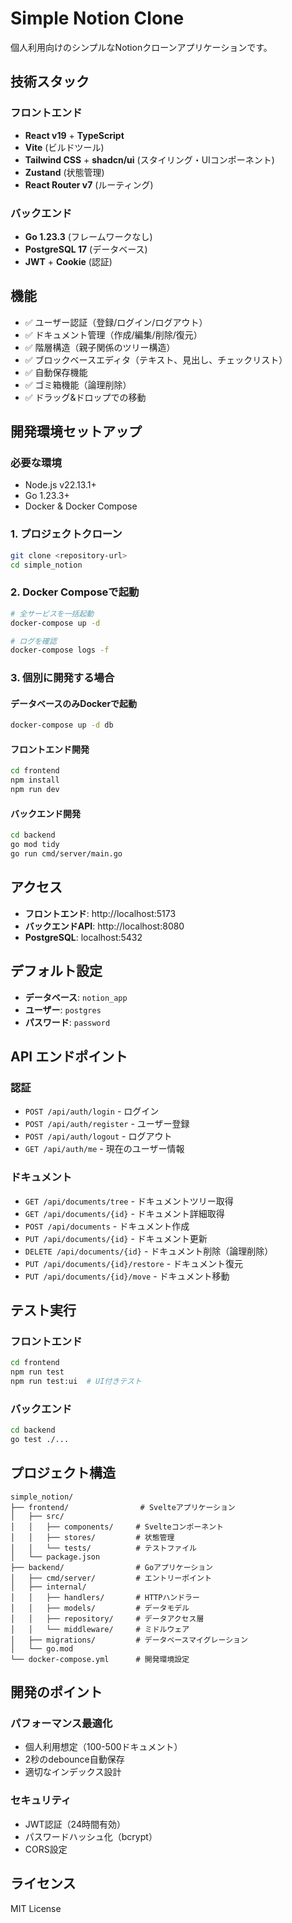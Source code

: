 # Simple Notion Clone

個人利用向けのシンプルなNotionクローンアプリケーションです。

## 技術スタック

### フロントエンド
- **React v19** + **TypeScript**
- **Vite** (ビルドツール)
- **Tailwind CSS** + **shadcn/ui** (スタイリング・UIコンポーネント)
- **Zustand** (状態管理)
- **React Router v7** (ルーティング)

### バックエンド
- **Go 1.23.3** (フレームワークなし)
- **PostgreSQL 17** (データベース)
- **JWT** + **Cookie** (認証)

## 機能

- ✅ ユーザー認証（登録/ログイン/ログアウト）
- ✅ ドキュメント管理（作成/編集/削除/復元）
- ✅ 階層構造（親子関係のツリー構造）
- ✅ ブロックベースエディタ（テキスト、見出し、チェックリスト）
- ✅ 自動保存機能
- ✅ ゴミ箱機能（論理削除）
- ✅ ドラッグ&ドロップでの移動

## 開発環境セットアップ

### 必要な環境
- Node.js v22.13.1+
- Go 1.23.3+
- Docker & Docker Compose

### 1. プロジェクトクローン
```bash
git clone <repository-url>
cd simple_notion
```

### 2. Docker Composeで起動
```bash
# 全サービスを一括起動
docker-compose up -d

# ログを確認
docker-compose logs -f
```

### 3. 個別に開発する場合

#### データベースのみDockerで起動
```bash
docker-compose up -d db
```

#### フロントエンド開発
```bash
cd frontend
npm install
npm run dev
```

#### バックエンド開発
```bash
cd backend
go mod tidy
go run cmd/server/main.go
```

## アクセス

- **フロントエンド**: http://localhost:5173
- **バックエンドAPI**: http://localhost:8080
- **PostgreSQL**: localhost:5432

## デフォルト設定

- **データベース**: `notion_app`
- **ユーザー**: `postgres`
- **パスワード**: `password`

## API エンドポイント

### 認証
- `POST /api/auth/login` - ログイン
- `POST /api/auth/register` - ユーザー登録
- `POST /api/auth/logout` - ログアウト
- `GET /api/auth/me` - 現在のユーザー情報

### ドキュメント
- `GET /api/documents/tree` - ドキュメントツリー取得
- `GET /api/documents/{id}` - ドキュメント詳細取得
- `POST /api/documents` - ドキュメント作成
- `PUT /api/documents/{id}` - ドキュメント更新
- `DELETE /api/documents/{id}` - ドキュメント削除（論理削除）
- `PUT /api/documents/{id}/restore` - ドキュメント復元
- `PUT /api/documents/{id}/move` - ドキュメント移動

## テスト実行

### フロントエンド
```bash
cd frontend
npm run test
npm run test:ui  # UI付きテスト
```

### バックエンド
```bash
cd backend
go test ./...
```

## プロジェクト構造

```
simple_notion/
├── frontend/                # Svelteアプリケーション
│   ├── src/
│   │   ├── components/     # Svelteコンポーネント
│   │   ├── stores/         # 状態管理
│   │   └── tests/          # テストファイル
│   └── package.json
├── backend/                # Goアプリケーション
│   ├── cmd/server/         # エントリーポイント
│   ├── internal/
│   │   ├── handlers/       # HTTPハンドラー
│   │   ├── models/         # データモデル
│   │   ├── repository/     # データアクセス層
│   │   └── middleware/     # ミドルウェア
│   ├── migrations/         # データベースマイグレーション
│   └── go.mod
└── docker-compose.yml      # 開発環境設定
```

## 開発のポイント

### パフォーマンス最適化
- 個人利用想定（100-500ドキュメント）
- 2秒のdebounce自動保存
- 適切なインデックス設計

### セキュリティ
- JWT認証（24時間有効）
- パスワードハッシュ化（bcrypt）
- CORS設定

## ライセンス

MIT License
